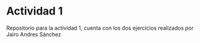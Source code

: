 # Actividad 1
Repositorio para la actividad 1, cuenta con los dos ejercicios realizados por Jairo Andres Sánchez
